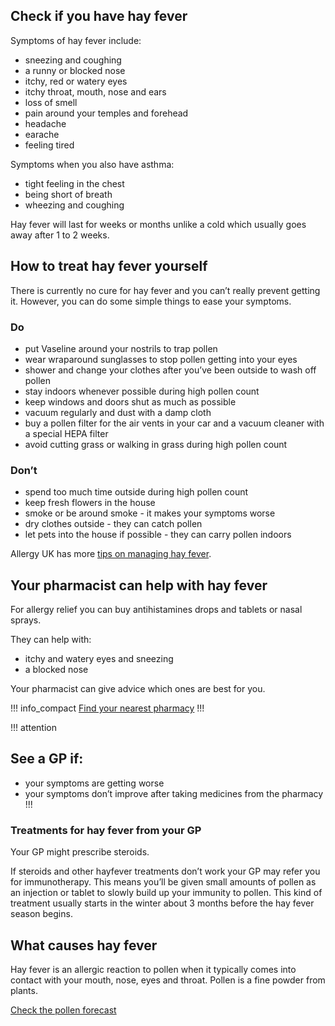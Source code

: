 ## Check if you have hay fever

Symptoms of hay fever include:

- sneezing and coughing
- a runny or blocked nose
- itchy, red or watery eyes
- itchy throat, mouth, nose and ears
- loss of smell
- pain around your temples and forehead
- headache
- earache
- feeling tired 

Symptoms when you also have asthma: 

- tight feeling in the chest
- being short of breath
- wheezing and coughing

Hay fever will last for weeks or months unlike a cold which usually goes away after 1 to 2 weeks.


## How to treat hay fever yourself

There is currently no cure for hay fever and you can’t really prevent getting it. 
However, you can do some simple things to ease your symptoms. 

<article class="panel panel--binary">
  <div class="panel__column">
    <div class="panel__content">
      <h3>Do</h3>
      <ul class="list--check">
        <li>put Vaseline around your nostrils to trap pollen</li>
        <li>wear wraparound sunglasses to stop pollen getting into your eyes</li>
        <li>shower and change your clothes after you’ve been outside to wash off pollen</li>
        <li>stay indoors whenever possible during high pollen count</li>
        <li>keep windows and doors shut as much as possible</li>
        <li>vacuum regularly and dust with a damp cloth</li>
        <li>buy a pollen filter for the air vents in your car and a vacuum cleaner with a special HEPA filter</li>
        <li>avoid cutting grass or walking in grass during high pollen count</li>
      </ul>
    </div>
  </div>
  <div class="panel__column">
    <div class="panel__content">
      <h3>Don’t</h3>
      <ul class="list--cross">
        <li>spend too much time outside during high pollen count</li>
        <li>keep fresh flowers in the house</li>
        <li>smoke or be around smoke - it makes your symptoms worse</li>
        <li>dry clothes outside - they can catch pollen</li>
        <li>let pets into the house if possible - they can carry pollen indoors</li>
      </ul>
    </div>
  </div>
</article>

Allergy UK has more [tips on managing hay fever](http://www.allergyuk.org/hayfever-and-allergic-rhinitis/hay-fever-and-allergic-rhinitis).


## Your pharmacist can help with hay fever

For allergy relief you can buy antihistamines drops and tablets or nasal sprays.

They can help with:
- itchy and watery eyes and sneezing 
- a blocked nose

Your pharmacist can give advice which ones are best for you. 

!!! info_compact
[Find your nearest pharmacy](https://beta.nhs.uk/finders/find-help)
!!!

!!! attention
## See a GP if:

- your symptoms are getting worse 
- your symptoms don’t improve after taking medicines from the pharmacy
!!!

### Treatments for hay fever from your GP

Your GP might prescribe steroids. 

If steroids and other hayfever treatments don’t work your GP may refer you for immunotherapy. This means you’ll be given small amounts of pollen as an injection or tablet to slowly build up your immunity to pollen. This kind of treatment usually starts in the winter about 3 months before the hay fever season begins.


## What causes hay fever

Hay fever is an allergic reaction to pollen when it typically comes into contact with your mouth, nose, eyes and throat. Pollen is a fine powder from plants. 

[Check the pollen forecast](http://www.metoffice.gov.uk/health/public/pollen-forecast) 